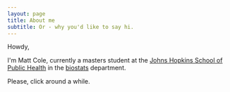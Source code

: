 ```yaml
---
layout: page
title: About me
subtitle: Or - why you'd like to say hi.
---
```


Howdy,

I'm Matt Cole, currently a masters student at the [Johns Hopkins School of Public Health](https://www.jhsph.edu/) in the [biostats](http://www.jhsph.edu/departments/biostatistics/) department.

Please, click around a while.

